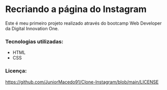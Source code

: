 # Recriando a página do Instagram

Este é meu primeiro projeto realizado através do bootcamp Web Developer da Digital Innovation One.

### Tecnologias utilizadas:
- HTML
- CSS

### Licença:
https://github.com/JuniorMacedo91/Clone-Instagram/blob/main/LICENSE
